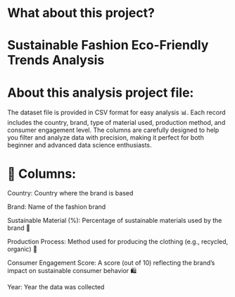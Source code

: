 # What about this project?

# Sustainable Fashion Eco-Friendly Trends Analysis

# About this analysis project file:

The dataset file is provided in CSV format for easy analysis 📊. Each record includes the country, brand, type of material used, production method, and consumer engagement level. The columns are carefully designed to help you filter and analyze data with precision, making it perfect for both beginner and advanced data science enthusiasts.

# 🧮 Columns:

Country: Country where the brand is based

Brand: Name of the fashion brand

Sustainable Material (%): Percentage of sustainable materials used by the brand 🌱

Production Process: Method used for producing the clothing (e.g., recycled, organic) 🧵

Consumer Engagement Score: A score (out of 10) reflecting the brand’s impact on sustainable consumer behavior 🛍️

Year: Year the data was collected

